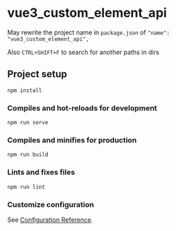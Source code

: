 # vue3_custom_element_api

May rewrite the project name in `package.json` of `"name": "vue3_custom_element_api",`

Also `CTRL+SHIFT+F` to search for another paths in dirs

## Project setup

```
npm install
```

### Compiles and hot-reloads for development

```
npm run serve
```

### Compiles and minifies for production

```
npm run build
```

### Lints and fixes files

```
npm run lint
```

### Customize configuration

See [Configuration Reference](https://cli.vuejs.org/config/).
